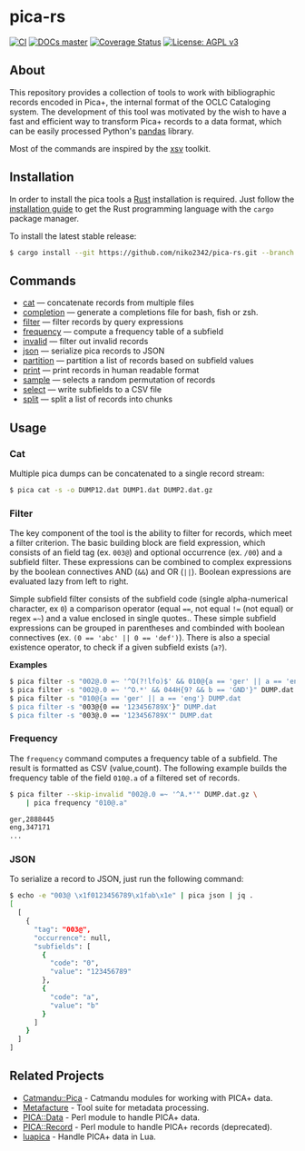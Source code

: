 # pica-rs

[![CI](https://github.com/niko2342/pica-rs/workflows/CI/badge.svg?branch=main)](https://github.com/niko2342/pica-rs/actions?query=workflow%3ACI+branch%3Amain)
[![DOCs master](https://img.shields.io/badge/doc-master-orange.svg)](https://niko2342.github.io/pica-rs/pica/index.html)
[![Coverage Status](https://coveralls.io/repos/github/niko2342/pica-rs/badge.svg?branch=main)](https://coveralls.io/github/niko2342/pica-rs?branch=main)
[![License: AGPL v3](https://img.shields.io/badge/License-AGPL%20v3-blue.svg)](https://www.gnu.org/licenses/agpl-3.0)

## About

This repository provides a collection of tools to work with bibliographic
records encoded in Pica+, the internal format of the OCLC Cataloging
system. The development of this tool was motivated by the wish to have a fast
and efficient way to transform Pica+ records to a data format, which can be
easily processed Python's [pandas](https://git.io/v7Qt8) library.

Most of the commands are inspired by the [xsv](https://git.io/JIoJG) toolkit.

## Installation

In order to install the pica tools a [Rust](https://www.rust-lang.org/) installation is required.
Just follow the [installation guide](https://www.rust-lang.org/learn/get-started) to get the Rust
programming language with the `cargo` package manager.

To install the latest stable release:

```bash
$ cargo install --git https://github.com/niko2342/pica-rs.git --branch main
```

## Commands

* [cat](https://git.io/JI6H2) — concatenate records from multiple files
* [completion](https://github.com/niko2342/pica-rs/wiki/Commands#completion) — generate a completions file for bash, fish or zsh.
* [filter](https://git.io/JI6HE) — filter records by query expressions
* [frequency](https://git.io/JIiG7) — compute a frequency table of a subfield
* [invalid](https://github.com/niko2342/pica-rs/wiki/Commands#invalid) — filter out invalid records
* [json](https://git.io/JIiGy) — serialize pica records to JSON
* [partition](https://github.com/niko2342/pica-rs/wiki/Commands#partition) — partition a list of records based on subfield values
* [print](https://github.com/niko2342/pica-rs/wiki/Commands#print) — print records in human readable format
* [sample](https://github.com/niko2342/pica-rs/wiki/Commands#sample) — selects a random permutation of records
* [select](https://github.com/niko2342/pica-rs/wiki/Commands#select) — write subfields to a CSV file
* [split](https://github.com/niko2342/pica-rs/wiki/Commands#split) — split a list of records into chunks

## Usage

### Cat

Multiple pica dumps can be concatenated to a single record stream:

```bash
$ pica cat -s -o DUMP12.dat DUMP1.dat DUMP2.dat.gz
```

### Filter

The key component of the tool is the ability to filter for records, which meet
a filter criterion. The basic building block are field expression, which
consists of an field tag (ex. `003@`) and optional occurrence (ex. `/00`) and a
subfield filter. These expressions can be combined to complex expressions by
the boolean connectives AND (`&&`) and OR (`||`). Boolean expressions are
evaluated lazy from left to right.

Simple subfield filter consists of the subfield code (single alpha-numerical
character, ex `0`) a comparison operator (equal `==`, not equal `!=` (not
equal) or regex `=~`) and a value enclosed in single quotes.. These simple
subfield expressions can be grouped in parentheses and combinded with boolean
connectives (ex. `(0 == 'abc' || 0 == 'def')`). There is also a special
existence operator, to check if a given subfield exists (`a?`).

**Examples**

```bash
$ pica filter -s "002@.0 =~ '^O(?!lfo)$' && 010@{a == 'ger' || a == 'eng'}" DUMP.dat
$ pica filter -s "002@.0 =~ '^O.*' && 044H{9? && b == 'GND'}" DUMP.dat
$ pica filter -s "010@{a == 'ger' || a == 'eng'} DUMP.dat
$ pica filter -s "003@{0 == '123456789X'}" DUMP.dat
$ pica filter -s "003@.0 == '123456789X'" DUMP.dat
```

### Frequency

The `frequency` command computes a frequency table of a subfield. The result is
formatted as CSV (value,count). The following example builds the frequency
table of the field `010@.a` of a filtered set of records.

```bash
$ pica filter --skip-invalid "002@.0 =~ '^A.*'" DUMP.dat.gz \
    | pica frequency "010@.a"

ger,2888445
eng,347171
...
```

### JSON

To serialize a record to JSON, just run the following command:

```bash
$ echo -e "003@ \x1f0123456789\x1fab\x1e" | pica json | jq .
[
  [
    {
      "tag": "003@",
      "occurrence": null,
      "subfields": [
        {
          "code": "0",
          "value": "123456789"
        },
        {
          "code": "a",
          "value": "b"
        }
      ]
    }
  ]
]
```

## Related Projects

- [Catmandu::Pica](https://metacpan.org/pod/Catmandu::PICA) - Catmandu modules for working with PICA+ data.
- [Metafacture](https://github.com/metafacture) - Tool suite for metadata processing.
- [PICA::Data](https://github.com/gbv/PICA-Data) -  Perl module to handle PICA+ data.
- [PICA::Record](https://github.com/gbv/PICA-Record) -  Perl module to handle PICA+ records (deprecated).
- [luapica](http://jakobvoss.de/luapica/) - Handle PICA+ data in Lua.

